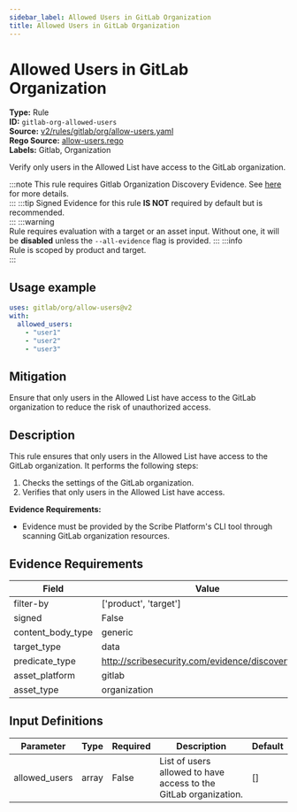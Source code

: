 ```yaml
---
sidebar_label: Allowed Users in GitLab Organization
title: Allowed Users in GitLab Organization
---  
```

# Allowed Users in GitLab Organization  
**Type:** Rule  
**ID:** `gitlab-org-allowed-users`  
**Source:** [v2/rules/gitlab/org/allow-users.yaml](https://github.com/scribe-public/sample-policies/blob/main/v2/rules/gitlab/org/allow-users.yaml)  
**Rego Source:** [allow-users.rego](https://github.com/scribe-public/sample-policies/blob/main/v2/rules/gitlab/org/allow-users.rego)  
**Labels:** Gitlab, Organization  

Verify only users in the Allowed List have access to the GitLab organization.

:::note 
This rule requires Gitlab Organization Discovery Evidence. See [here](/docs/platforms/discover#gitlab-discovery) for more details.  
::: 
:::tip 
Signed Evidence for this rule **IS NOT** required by default but is recommended.  
::: 
:::warning  
Rule requires evaluation with a target or an asset input. Without one, it will be **disabled** unless the `--all-evidence` flag is provided.
::: 
:::info  
Rule is scoped by product and target.  
:::  

## Usage example

```yaml
uses: gitlab/org/allow-users@v2
with:
  allowed_users:
    - "user1"
    - "user2"
    - "user3"
```

## Mitigation  
Ensure that only users in the Allowed List have access to the GitLab organization to reduce the risk of unauthorized access.


## Description  
This rule ensures that only users in the Allowed List have access to the GitLab organization.
It performs the following steps:

1. Checks the settings of the GitLab organization.
2. Verifies that only users in the Allowed List have access.

**Evidence Requirements:**
- Evidence must be provided by the Scribe Platform's CLI tool through scanning GitLab organization resources.

## Evidence Requirements  
| Field | Value |
|-------|-------|
| filter-by | ['product', 'target'] |
| signed | False |
| content_body_type | generic |
| target_type | data |
| predicate_type | http://scribesecurity.com/evidence/discovery/v0.1 |
| asset_platform | gitlab |
| asset_type | organization |

## Input Definitions  
| Parameter | Type | Required | Description | Default |
|-----------|------|----------|-------------| --------|
| allowed_users | array | False | List of users allowed to have access to the GitLab organization. | [] |

